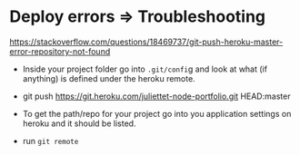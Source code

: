 # Deploy errors => Troubleshooting

https://stackoverflow.com/questions/18469737/git-push-heroku-master-error-repository-not-found

- Inside your project folder go into `.git/confi`g and look at what (if anything) is defined under the heroku remote.

- git push https://git.heroku.com/juliettet-node-portfolio.git HEAD:master


- To get the path/repo for your project go into you application settings on heroku and it should be listed.

- run `git remote`
